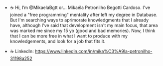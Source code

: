 
- ☕ Hi, I’m @MikaelaBgtt or... Mikaéla Petronilho Begotti Cardoso.
I've joined a "free programming" mentality after left my degree in Database. But I'm searching ways to aprimorate knowledgments that I already have, although I've said that development isn't my main focus, that area was marked me since my 15 yo (good and bad memories). Now, I think that I can be more free in what I want to produce with my knowledgements, and look for a job that fits it.

- ☕ LinkedIn: https://www.linkedin.com/in/mika%C3%A9la-petronilho-31198a252

<!---

--->
